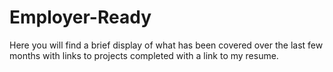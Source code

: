 # Employer-Ready
Here you will find a brief display of what has been covered over the last few months with links to projects completed with a link to my resume.
